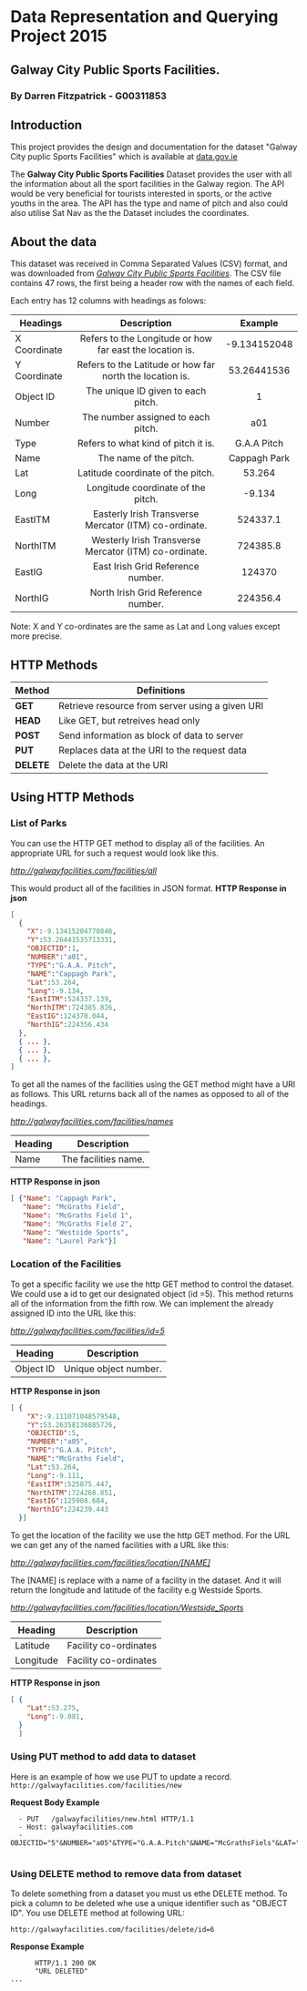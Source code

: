 # Data Representation and Querying Project 2015
## Galway City Public Sports Facilities.
### By Darren Fitzpatrick - G00311853

## Introduction
This project provides the design and documentation for the dataset "Galway City puplic Sports Facilities" which is available at [data.gov.ie](http://data.gov.ie)

The **Galway City Public Sports Facilities** Dataset provides the user with all the information about all the sport facilities in the Galway region. The API would be very beneficial for tourists interested in sports, or the active youths in the area. The API has the type and name of pitch and also could also utilise Sat Nav as the the Dataset includes the coordinates.

## About the data
This dataset was received in Comma Separated Values (CSV) format, and was downloaded from [*Galway City Public Sports Facilities*](https://data.gov.ie/dataset/galway-city-public-sports-facilities/resource/2db7c358-4ec1-4cfb-9456-d935cc0157aa).
The CSV file contains 47 rows, the first being a header row with the names of each field.

Each entry has 12 columns with headings as folows:

| Headings       | Description                                                 | Example        |
| -------------- |:-----------------------------------------------------------:|:--------------:|
|X Coordinate    | Refers to the Longitude or how far east the location is.    | -9.134152048   |
|Y Coordinate    | Refers to the Latitude or how far north the location is.    | 53.26441536    |
|Object ID       | The unique ID given to each pitch.                          | 1              |
|Number          | The number assigned to each pitch.                          | a01            |
|Type            | Refers to what kind of pitch it is.                         | G.A.A Pitch    |
|Name            | The name of the pitch.                                      | Cappagh Park   |
|Lat             | Latitude coordinate of the pitch.                           | 53.264         |
|Long            | Longitude coordinate of the pitch.                          | -9.134         |
|EastITM         | Easterly Irish Transverse Mercator (ITM) co-ordinate.       | 524337.1       |
|NorthITM        | Westerly Irish Transverse Mercator (ITM) co-ordinate.       | 724385.8       |
|EastIG          | East Irish Grid Reference number.                           | 124370         |
|NorthIG         | North Irish Grid Reference number.                          | 224356.4       |

Note: X and Y co-ordinates are the same as Lat and Long values except more precise.

## HTTP Methods 
|Method     | Definitions                                     |
|---------- |-------------------------------------------------|
|**GET**    | Retrieve resource from server using a given URI |   
|**HEAD**   | Like GET, but retreives head only               |
|**POST**   | Send information as block of data to server     | 
|**PUT**    | Replaces data at the URI to the request data    | 
|**DELETE** | Delete the data at the URI                      |

## Using HTTP Methods
### List of Parks

You can use the HTTP GET method to display all of the facilities.
An appropriate URL for such a request would look like this.

*http://galwayfacilities.com/facilities/all*

This would product all of the facilities in JSON format.
**HTTP Response in json**
```json
[
  {
    "X":-9.13415204770846,
    "Y":53.26441535713331,
    "OBJECTID":1,
    "NUMBER":"a01",
    "TYPE":"G.A.A. Pitch",
    "NAME":"Cappagh Park",
    "Lat":53.264,
    "Long":-9.134,
    "EastITM":524337.139,
    "NorthITM":724385.826,
    "EastIG":124370.044,
    "NorthIG":224356.434
  },
  { ... },
  { ... },
  { ... },
] 
```
To get all the names of the facilities using the GET method might have a URl as follows.
This URL returns back all of the names as opposed to all of the headings.

*http://galwayfacilities.com/facilities/names*

| Heading | Description|
| ------------- |:--------------------:|
| Name          | The facilities name. |

**HTTP Response in json**
```JSON
[ {"Name": "Cappagh Park", 
   "Name": "McGraths Field",
   "Name": "McGraths Field 1",
   "Name": "McGraths Field 2",
   "Name": "Westside Sports",
   "Name": "Laurel Park"}]
```

### Location of the Facilities 
To get a specific facility we use the http GET method to control the dataset. We could use a id to get our designated object (id =5). This method returns all of the information from the fifth row. We can implement the already assigned ID into the URL like this: 

*http://galwayfacilities.com/facilities/id=5*

| Heading | Description|
| ------------- |:--------------------:|
| Object ID     | Unique object number.|

**HTTP Response in json**
```JSON
[ {
    "X":-9.111071048579548,
    "Y":53.26358136885726,
    "OBJECTID":5,
    "NUMBER":"a05",
    "TYPE":"G.A.A. Pitch",
    "NAME":"McGraths Field",
    "Lat":53.264,
    "Long":-9.111,
    "EastITM":525875.447,
    "NorthITM":724268.851,
    "EastIG":125908.684,
    "NorthIG":224239.443
  }]
```

 
To get the location of the facility we use the http GET method. For the URL we can get any of the named facilities with a URL like this:

*http://galwayfacilities.com/facilities/location/[NAME]*

The [NAME] is replace with a name of a facility in the dataset. And it will return the longitude and latitude of the facility e.g Westside Sports.

*http://galwayfacilities.com/facilities/location/Westside_Sports*

| Heading | Description|
|-----------|:---------------------:|
| Latitude  | Facility co-ordinates |
| Longitude | Facility co-ordinates |

**HTTP Response in json**
```JSON
[ {
    "Lat":53.275,
    "Long":-9.081,
  }
  ]
```
### Using PUT method to add data to dataset
Here is an example of how we use PUT to update a record.
``` http://galwayfacilities.com/facilities/new ```

**Request Body Example**
```
  - PUT   /galwayfacilities/new.html HTTP/1.1
  - Host: galwayfacilities.com
  - OBJECTID="5"&NUMBER="a05"&TYPE="G.A.A.Pitch"&NAME="McGrathsFiels"&LAT="53.262"&LONG="-9.134"
  
```
### Using DELETE method to remove data from dataset
To delete something from a dataset you must us ethe DELETE method.
To pick a column to be deleted whe use a unique identifier such as "OBJECT ID".
You use DELETE method at following URL:

``` http://galwayfacilities.com/facilities/delete/id=6 ```

**Response Example**
```
      HTTP/1.1 200 OK
      "URL DELETED"
...
```


